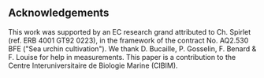 ## Acknowledgements

This work was supported by an EC research grand attributed to Ch. Spirlet (ref. ERB 4001 GT92 0223), in the framework of the contract No. AQ2.530 BFE ("Sea urchin cultivation"). We thank D. Bucaille, P. Gosselin, F. Benard & F. Louise for help in measurements. This paper is a contribution to the Centre Interuniversitaire de Biologie Marine (CIBIM).
